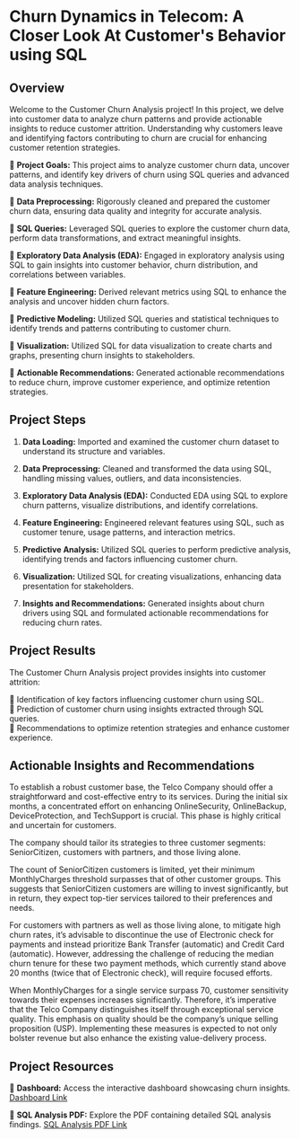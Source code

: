 
# Churn Dynamics in Telecom: A Closer Look At Customer's Behavior using SQL

## Overview

Welcome to the Customer Churn Analysis project! In this project, we delve into customer data to analyze churn patterns and provide actionable insights to reduce customer attrition. Understanding why customers leave and identifying factors contributing to churn are crucial for enhancing customer retention strategies.

📌 **Project Goals:** This project aims to analyze customer churn data, uncover patterns, and identify key drivers of churn using SQL queries and advanced data analysis techniques.

📌 **Data Preprocessing:** Rigorously cleaned and prepared the customer churn data, ensuring data quality and integrity for accurate analysis.

📌 **SQL Queries:** Leveraged SQL queries to explore the customer churn data, perform data transformations, and extract meaningful insights.

📌 **Exploratory Data Analysis (EDA):** Engaged in exploratory analysis using SQL to gain insights into customer behavior, churn distribution, and correlations between variables.

📌 **Feature Engineering:** Derived relevant metrics using SQL to enhance the analysis and uncover hidden churn factors.

📌 **Predictive Modeling:** Utilized SQL queries and statistical techniques to identify trends and patterns contributing to customer churn.

📌 **Visualization:** Utilized SQL for data visualization to create charts and graphs, presenting churn insights to stakeholders.

📌 **Actionable Recommendations:** Generated actionable recommendations to reduce churn, improve customer experience, and optimize retention strategies.

## Project Steps

1. **Data Loading:** Imported and examined the customer churn dataset to understand its structure and variables.

2. **Data Preprocessing:** Cleaned and transformed the data using SQL, handling missing values, outliers, and data inconsistencies.

3. **Exploratory Data Analysis (EDA):** Conducted EDA using SQL to explore churn patterns, visualize distributions, and identify correlations.

4. **Feature Engineering:** Engineered relevant features using SQL, such as customer tenure, usage patterns, and interaction metrics.

5. **Predictive Analysis:** Utilized SQL queries to perform predictive analysis, identifying trends and factors influencing customer churn.

6. **Visualization:** Utilized SQL for creating visualizations, enhancing data presentation for stakeholders.

7. **Insights and Recommendations:** Generated insights about churn drivers using SQL and formulated actionable recommendations for reducing churn rates.

## Project Results

The Customer Churn Analysis project provides insights into customer attrition:

📌 Identification of key factors influencing customer churn using SQL.<br>
📌 Prediction of customer churn using insights extracted through SQL queries.<br>
📌 Recommendations to optimize retention strategies and enhance customer experience.

## Actionable Insights and Recommendations

To establish a robust customer base, the Telco Company should offer a straightforward and cost-effective entry to its services. During the initial six months, a concentrated effort on enhancing OnlineSecurity, OnlineBackup, DeviceProtection, and TechSupport is crucial. This phase is highly critical and uncertain for customers.

The company should tailor its strategies to three customer segments: SeniorCitizen, customers with partners, and those living alone.

The count of SeniorCitizen customers is limited, yet their minimum MonthlyCharges threshold surpasses that of other customer groups. This suggests that SeniorCitizen customers are willing to invest significantly, but in return, they expect top-tier services tailored to their preferences and needs.

For customers with partners as well as those living alone, to mitigate high churn rates, it’s advisable to discontinue the use of Electronic check for payments and instead prioritize Bank Transfer (automatic) and Credit Card (automatic). However, addressing the challenge of reducing the median churn tenure for these two payment methods, which currently stand above 20 months (twice that of Electronic check), will require focused efforts.

When MonthlyCharges for a single service surpass 70, customer sensitivity towards their expenses increases significantly. Therefore, it’s imperative that the Telco Company distinguishes itself through exceptional service quality. This emphasis on quality should be the company’s unique selling proposition (USP). Implementing these measures is expected to not only bolster revenue but also enhance the existing value-delivery process.

## Project Resources

📌 **Dashboard:** Access the interactive dashboard showcasing churn insights. [Dashboard Link](https://www.novypro.com/project/customer-churn-analysis-power-bi-2)

📌 **SQL Analysis PDF:** Explore the PDF containing detailed SQL analysis findings. [SQL Analysis PDF Link](https://drive.google.com/file/d/1Wg21vrWwll7stIM3yLBiF6B_En0Nn567/view?usp=sharing)
